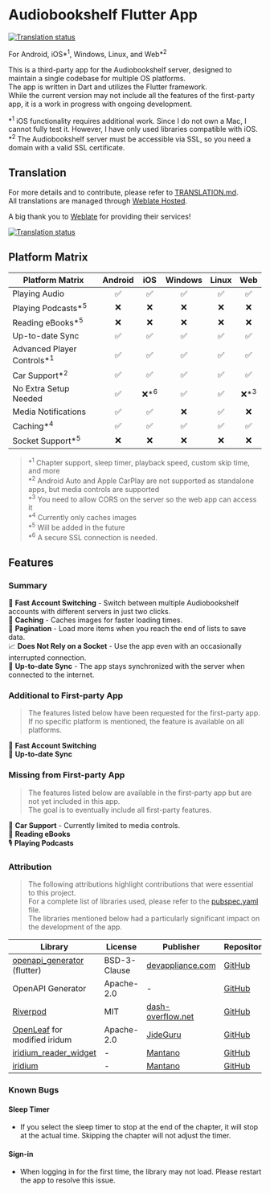 # Audiobookshelf Flutter App
<a href="https://hosted.weblate.org/engage/audiobookshelf-flutter-client/">
<img src="https://hosted.weblate.org/widget/audiobookshelf-flutter-client/app/svg-badge.svg" alt="Translation status" />
</a>

For Android, iOS*<sup>1</sup>, Windows, Linux, and Web*<sup>2</sup>

This is a third-party app for the Audiobookshelf server, designed to maintain a single codebase for multiple OS platforms.\
The app is written in Dart and utilizes the Flutter framework.\
While the current version may not include all the features of the first-party app, it is a work in progress with ongoing development.

*<sup>1</sup> iOS functionality requires additional work. Since I do not own a Mac, I cannot fully test it. However, I have only used libraries compatible with iOS.\
*<sup>2</sup> The Audiobookshelf server must be accessible via SSL, so you need a domain with a valid SSL certificate.

## Translation
For more details and to contribute, please refer to [TRANSLATION.md](TRANSLATION.md).  
All translations are managed through [Weblate Hosted](https://hosted.weblate.org/projects/audiobookshelf-flutter-client/app/).

A big thank you to [Weblate](https://weblate.org) for providing their services!

<a href="https://hosted.weblate.org/engage/audiobookshelf-flutter-client/">
<img src="https://hosted.weblate.org/widget/audiobookshelf-flutter-client/app/multi-blue.svg" alt="Translation status" />
</a>

## Platform Matrix

| Platform Matrix                        | Android |       iOS       | Windows | Linux |       Web       |
|----------------------------------------|:-------:|:---------------:|:-------:|:-----:|:---------------:|
| Playing Audio                          |    ✅    |        ✅        |    ✅    |   ✅   |        ✅        |
| Playing Podcasts*<sup>5</sup>          |    ❌    |        ❌        |    ❌    |   ❌   |        ❌        |
| Reading eBooks*<sup>5</sup>            |    ❌    |        ❌        |    ❌    |   ❌   |        ❌        |
| Up-to-date Sync                        |    ✅    |        ✅        |    ✅    |   ✅   |        ✅        |
| Advanced Player Controls*<sup>1</sup>  |    ✅    |        ✅        |    ✅    |   ✅   |        ✅        |
| Car Support*<sup>2</sup>               |    ✅    |        ✅        |    ✅    |   ✅   |        ✅        |
| No Extra Setup Needed                  |    ✅    | ❌*<sup>6</sup>  |    ✅    |   ✅   | ❌*<sup>3</sup>  |
| Media Notifications                    |    ✅    |        ✅        |    ❌    |   ✅   |        ❌        |
| Caching*<sup>4</sup>                   |    ✅    |        ✅        |    ✅    |   ✅   |        ✅        |
| Socket Support*<sup>5</sup>            |    ❌    |        ❌        |    ❌    |   ❌   |        ❌        |

> *<sup>1</sup> Chapter support, sleep timer, playback speed, custom skip time, and more\
> *<sup>2</sup> Android Auto and Apple CarPlay are not supported as standalone apps, but media controls are supported\
> *<sup>3</sup> You need to allow CORS on the server so the web app can access it\
> *<sup>4</sup> Currently only caches images\
> *<sup>5</sup> Will be added in the future\
> *<sup>6</sup> A secure SSL connection is needed.

## Features

### Summary

🚀 **Fast Account Switching** - Switch between multiple Audiobookshelf accounts with different servers in just two clicks.\
🚀 **Caching** - Caches images for faster loading times.\
🚀 **Pagination** - Load more items when you reach the end of lists to save data.\
📈 **Does Not Rely on a Socket** - Use the app even with an occasionally interrupted connection.\
📅 **Up-to-date Sync** - The app stays synchronized with the server when connected to the internet.

### Additional to First-party App

> The features listed below have been requested for the first-party app.\
> If no specific platform is mentioned, the feature is available on all platforms.

🚀 **Fast Account Switching**\
📅 **Up-to-date Sync**

### Missing from First-party App

> The features listed below are available in the first-party app but are not yet included in this app.\
> The goal is to eventually include all first-party features.

🚗 **Car Support** - Currently limited to media controls.\
📖 **Reading eBooks**\
🎙️ **Playing Podcasts**

### Attribution
> The following attributions highlight contributions that were essential to this project.\
> For a complete list of libraries used, please refer to the [pubspec.yaml](pubspec.yaml) file.\
> The libraries mentioned below had a particularly significant impact on the development of the app.

| Library                                                                     | License      | Publisher                                                                  | Repository                                                   |
|-----------------------------------------------------------------------------|--------------|----------------------------------------------------------------------------|--------------------------------------------------------------|
| [openapi_generator](https://pub.dev/packages/openapi_generator) (flutter)   | BSD-3-Clause | [devappliance.com](https://pub.dev/publishers/devappliance.com/packages)   | [GitHub](https://github.com/gibahjoe/openapi-generator-dart) |
| OpenAPI Generator                                                           | Apache-2.0   | -                                                                          | [GitHub](https://github.com/OpenAPITools/openapi-generator)  |
| [Riverpod](https://pub.dev/packages/flutter_riverpod)                       | MIT          | [dash-overflow.net](https://pub.dev/publishers/dash-overflow.net/packages) | [GitHub](https://github.com/rrousselGit/riverpod)            | [GitHub](
| [OpenLeaf](https://github.com/JideGuru/FlutterEbookApp) for modified iridum | Apache-2.0   | [JideGuru](https://github.com/JideGuru)                                    | [GitHub](https://github.com/JideGuru/FlutterEbookApp)        |
| [iridium_reader_widget](https://github.com/Mantano/iridium_reader_widget)   | -            | [Mantano](https://github.com/Mantano)                                      | [GitHub](https://github.com/Mantano/iridium_reader_widget)   |
| [iridium](https://github.com/Mantano/iridium)                               | -            | [Mantano](https://github.com/Mantano)                                      | [GitHub](https://github.com/Mantano/iridium)                 |

### Known Bugs

#### Sleep Timer

- If you select the sleep timer to stop at the end of the chapter, it will stop at the actual time. Skipping the chapter will not adjust the timer.

#### Sign-in

- When logging in for the first time, the library may not load. Please restart the app to resolve this issue.
